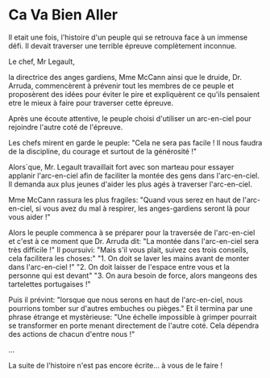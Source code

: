 # Ca Va Bien Aller

Il etait une fois, l'histoire d'un peuple qui se retrouva face à un immense défi. Il devait traverser une terrible épreuve complètement inconnue.

Le chef, Mr Legault,

[Mr Legault]: images/legault.png "Mr Legault"

la directrice des anges gardiens, Mme McCann ainsi que le druide, Dr. Arruda, commencèrent à prévenir tout les membres de ce peuple et proposèrent des idées pour éviter le pire et expliquèrent ce qu'ils pensaient etre le mieux à faire pour traverser cette épreuve.

Après une écoute attentive, le peuple choisi d'utiliser un arc-en-ciel pour rejoindre l'autre coté de l'épreuve.

Les chefs mirent en garde le peuple: "Cela ne sera pas facile ! Il nous faudra de la discipline, du courage et surtout de la générosité !"

Alors`que, Mr. Legault travaillait fort avec son marteau pour essayer applanir l'arc-en-ciel afin de faciliter la montée des gens dans l'arc-en-ciel. Il demanda aux plus jeunes d'aider les plus agés à traverser l'arc-en-ciel.

Mme McCann rassura les plus fragiles: "Quand vous serez en haut de l'arc-en-ciel, si vous avez du mal à respirer, les anges-gardiens seront là pour vous aider !"

Alors le peuple commenca à se préparer pour la traversée de l'arc-en-ciel et c'est à ce moment que Dr. Arruda dit:
"La montée dans l'arc-en-ciel sera très difficile !"
Il poursuivi: "Mais s'il vous plait, suivez ces trois conseils, cela facilitera les choses:"
"1. On doit se laver les mains avant de monter dans l'arc-en-ciel !"
"2. On doit laisser de l'espace entre vous et la personne qui est devant"
"3. On aura besoin de force, alors mangeons des tartelettes portugaises !"


Puis il prévint: "lorsque que nous serons en haut de l'arc-en-ciel, nous pourrions tomber sur d'autres embuches ou pièges."
Et il termina par une phrase étrange et mystèrieuse:
"Une échelle impossible à grimper pourrait se transformer en porte menant directement de l'autre coté. Cela dépendra des actions de chacun d'entre nous !"

...

La suite de l'histoire n'est pas encore écrite... à vous de le faire !

